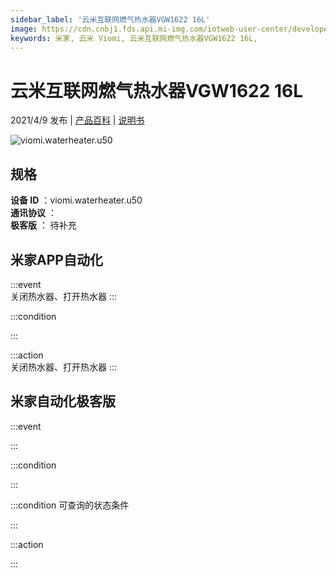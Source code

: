 ```yaml
---
sidebar_label: '云米互联网燃气热水器VGW1622 16L'
image: https://cdn.cnbj1.fds.api.mi-img.com/iotweb-user-center/developer_1679047902834ii6KaYeG.png?GalaxyAccessKeyId=AKVGLQWBOVIRQ3XLEW&Expires=9223372036854775807&Signature=3N7b3gfMuzyOa5BYtwHNJieSrqI=
keywords: 米家, 云米 Viomi, 云米互联网燃气热水器VGW1622 16L, 
---
```

# 云米互联网燃气热水器VGW1622 16L

2021/4/9 发布 | [产品百科](https://home.mi.com/webapp/content/baike/product/index.html?model=viomi.waterheater.u50/) | [说明书](https://home.mi.com/views/introduction.html?model=viomi.waterheater.u50&region=cn)

![viomi.waterheater.u50](https://cdn.cnbj1.fds.api.mi-img.com/iotweb-user-center/developer_1679047902834ii6KaYeG.png?GalaxyAccessKeyId=AKVGLQWBOVIRQ3XLEW&Expires=9223372036854775807&Signature=3N7b3gfMuzyOa5BYtwHNJieSrqI=)

## 规格  
> 
**设备 ID** ：viomi.waterheater.u50  
**通讯协议** ：  
**极客版**  ： 待补充 


## 米家APP自动化  

:::event  
关闭热水器、打开热水器
:::

:::condition  

:::

:::action   
关闭热水器、打开热水器
:::

## 米家自动化极客版  

:::event  

:::

:::condition  

:::

:::condition 可查询的状态条件  

:::

:::action  

:::

        
